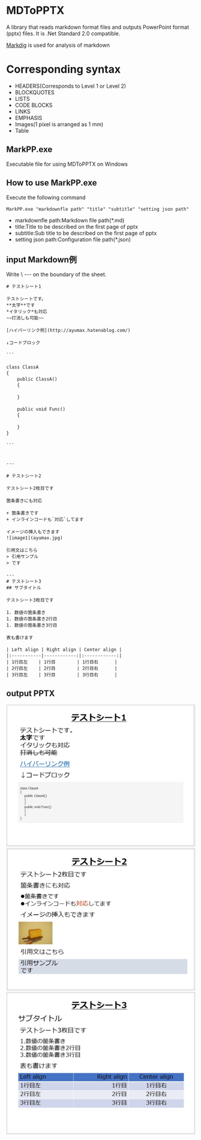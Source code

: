 # MDToPPTX
A library that reads markdown format files and outputs PowerPoint format (pptx) files.
It is .Net Standard 2.0 compatible.

[Markdig](https://github.com/lunet-io/markdig) is used for analysis of markdown

# Corresponding syntax
+ HEADERS(Corresponds to Level 1 or Level 2)
+ BLOCKQUOTES
+ LISTS
+ CODE BLOCKS
+ LINKS
+ EMPHASIS
+ Images(1 pixel is arranged as 1 mm)
+ Table

## MarkPP.exe
Executable file for using MDToPPTX on Windows

## How to use MarkPP.exe

Execute the following command

```
MarkPP.exe "markdownfle path" "title" "subtitle" "setting json path"
```
+ markdownfle path:Markdown file path(*.md)
+ title:Title to be described on the first page of pptx
+ subtitle:Sub title to be described on the first page of pptx
+ setting json path:Configuration file path(*.json)

## input Markdown例

Write \ --- on the boundary of the sheet.

```
# テストシート1

テストシートです。  
**太字**です  
*イタリック*も対応  
~~打消しも可能~~

[ハイパーリンク例](http://ayumax.hatenablog.com/)

↓コードブロック

```　　　

class ClassA  
{  
    public ClassA()  
    { 

    }

    public void Func()
    {

    }
}  

```　　　


---

# テストシート2

テストシート2枚目です

箇条書きにも対応

+ 箇条書きです
+ インラインコードも`対応`してます

イメージの挿入もできます
![image1](ayumax.jpg)

引用文はこちら
> 引用サンプル
> です

---
# テストシート3
## サブタイトル

テストシート3枚目です

1. 数値の箇条書き
1. 数値の箇条書き2行目
1. 数値の箇条書き3行目

表も書けます

| Left align | Right align | Center align |
|:-----------|------------:|:------------:|
| 1行目左    | 1行目        | 1行目右      |
| 2行目左    | 2行目        | 2行目右      |
| 3行目左    | 3行目        | 3行目右      |    

```

## output PPTX
![sheet1](images/sheet1.JPG)
![sheet2](images/sheet2.JPG)
![sheet3](images/sheet3.JPG)
